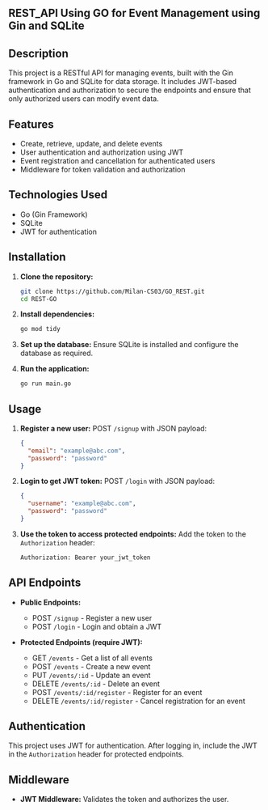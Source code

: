﻿## REST_API Using GO for Event Management using Gin and SQLite

## Description
This project is a RESTful API for managing events, built with the Gin framework in Go and SQLite for data storage. It includes JWT-based authentication and authorization to secure the endpoints and ensure that only authorized users can modify event data.

## Features
- Create, retrieve, update, and delete events
- User authentication and authorization using JWT
- Event registration and cancellation for authenticated users
- Middleware for token validation and authorization

## Technologies Used
- Go (Gin Framework)
- SQLite
- JWT for authentication

## Installation
1. **Clone the repository:**
   ```sh
   git clone https://github.com/Milan-CS03/GO_REST.git
   cd REST-GO
   ```

2. **Install dependencies:**
   ```sh
   go mod tidy
   ```

3. **Set up the database:**
   Ensure SQLite is installed and configure the database as required.

4. **Run the application:**
   ```sh
   go run main.go
   ```

## Usage
1. **Register a new user:**
   POST `/signup` with JSON payload:
   ```json
   {
     "email": "example@abc.com",
     "password": "password"
   }
   ```

2. **Login to get JWT token:**
   POST `/login` with JSON payload:
   ```json
   {
     "username": "example@abc.com",
     "password": "password"
   }
   ```

3. **Use the token to access protected endpoints:**
   Add the token to the `Authorization` header:
   ```sh
   Authorization: Bearer your_jwt_token
   ```

## API Endpoints
- **Public Endpoints:**
  - POST `/signup` - Register a new user
  - POST `/login` - Login and obtain a JWT

- **Protected Endpoints (require JWT):**
  - GET `/events` - Get a list of all events
  - POST `/events` - Create a new event
  - PUT `/events/:id` - Update an event
  - DELETE `/events/:id` - Delete an event
  - POST `/events/:id/register` - Register for an event
  - DELETE `/events/:id/register` - Cancel registration for an event

## Authentication
This project uses JWT for authentication. After logging in, include the JWT in the `Authorization` header for protected endpoints.

## Middleware
- **JWT Middleware:** Validates the token and authorizes the user.


